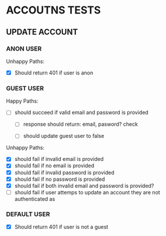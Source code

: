 # ACCOUTNS TESTS


## UPDATE ACCOUNT

### ANON USER

Unhappy Paths:
- [x] Should return 401 if user is anon


### GUEST USER
Happy Paths:
- [ ] should succeed if valid email and password is provided
    - [ ] response should return: email, pasword? check
    - [ ] should update guest user to false


Unhappy Paths:
- [x] should fail if invalid email is provided
- [x] should fail if no email is provided
- [x] should fail if invalid password is provided
- [x] should fail if no password is provided
- [x] should fail if both invalid email and password is provided?
- [ ] should fail if user attemps to update an account they are not authenticated as

### DEFAULT USER
- [x] Should return 401 if user is not a guest
